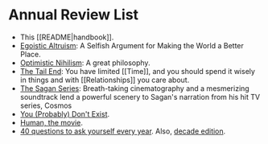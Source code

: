 # Annual Review List

- This [[README|handbook]].
- [Egoistic Altruism](https://youtu.be/rvskMHn0sqQ): A Selfish Argument for Making the World a Better Place.
- [Optimistic Nihilism](https://youtu.be/MBRqu0YOH14): A great philosophy.
- [The Tail End](https://waitbutwhy.com/2015/12/the-tail-end.html): You have limited [[Time]], and you should spend it wisely in things and with [[Relationships]] you care about.
- [The Sagan Series](https://saganseries.com/): Breath-taking cinematography and a mesmerizing soundtrack lend a powerful scenery to Sagan's narration from his hit TV series, Cosmos
- [You (Probably) Don't Exist](https://youtu.be/8kX62n6yNXA).
- [Human, the movie](https://www.youtube.com/user/HUMANthemovie2015).
- [40 questions to ask yourself every year](https://stephanango.com/40-questions). Also, [decade edition](https://stephanango.com/40-questions-decade).

